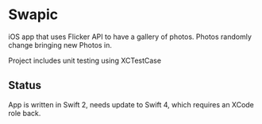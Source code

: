 # Swapic

iOS app that uses Flicker API to have a gallery of photos. 
Photos randomly change bringing new Photos in. 

Project includes unit testing using XCTestCase


## Status
App is written in Swift 2, needs update to Swift 4, which requires an XCode role back. 
